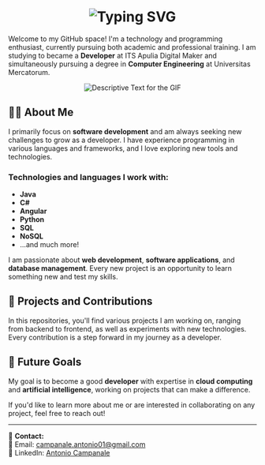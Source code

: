 <div align="center">
    <h1>
        <img src="https://readme-typing-svg.herokuapp.com?font=Fira+Code&pause=1000&color=000000&background=18FF5300&width=435&lines=Hi%2C+I'm+Antonio+Campanale+%F0%9F%91%8B" alt="Typing SVG"/>
    </h1>
</div>

Welcome to my GitHub space! I'm a technology and programming enthusiast, currently pursuing both academic and professional training. I am studying to became a **Developer** at ITS Apulia Digital Maker and simultaneously pursuing a degree in **Computer Engineering** at Universitas Mercatorum.
<div align="center">
    <p>
        <img src="https%3A%2F%2Fgithub.com%2Ftanmoy119&psig=AOvVaw3iFe2wYZGuNfb2pgwn8jvN&ust=1734022876748000&source=images&cd=vfe&opi=89978449&ved=0CBMQjRxqFwoTCPCYjuGYoIoDFQAAAAAdAAAAABAR" alt="Descriptive Text for the GIF" />
    </p>
</div>

## 👨‍💻 About Me

I primarily focus on **software development** and am always seeking new challenges to grow as a developer. I have experience programming in various languages and frameworks, and I love exploring new tools and technologies.

### Technologies and languages I work with:

- **Java**
- **C#**
- **Angular**
- **Python**
- **SQL**
- **NoSQL**
- ...and much more!

I am passionate about **web development**, **software applications**, and **database management**. Every new project is an opportunity to learn something new and test my skills.

## 🚀 Projects and Contributions

In this repositories, you'll find various projects I am working on, ranging from backend to frontend, as well as experiments with new technologies. Every contribution is a step forward in my journey as a developer.

## 🎯 Future Goals

My goal is to become a good **developer** with expertise in **cloud computing** and **artificial intelligence**, working on projects that can make a difference.

If you'd like to learn more about me or are interested in collaborating on any project, feel free to reach out!

---

🔗 **Contact:**  
📧 Email: campanale.antonio01@gmail.com  
🔗 LinkedIn: [Antonio Campanale]([https://www.linkedin.com/in/antonio-campanale/])  
